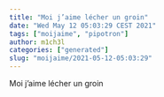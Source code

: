 ```yaml
---
title: "Moi j’aime lécher un groin"
date: "Wed May 12 05:03:29 CEST 2021"
tags: ["moijaime", "pipotron"]
author: m1ch3l
categories: ["generated"]
slug: "moijaime/2021-05-12-05:03:29"
---
```


Moi j’aime lécher un groin
